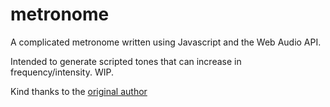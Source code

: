 # metronome
A complicated metronome written using Javascript and the Web Audio API.

Intended to generate scripted tones that can increase in frequency/intensity. WIP.

Kind thanks to the [original author](https://github.com/grantjames/metronome/)
